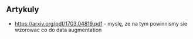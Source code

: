 ## Artykuly

- https://arxiv.org/pdf/1703.04819.pdf - myslę, ze na tym powinnismy sie wzorowac co do data augmentation
